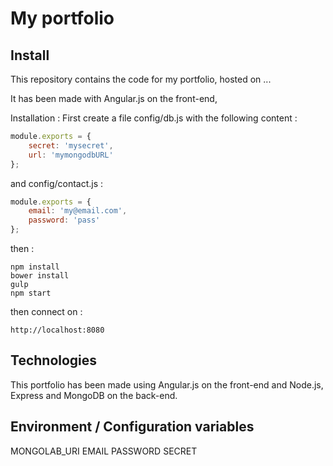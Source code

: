 # My portfolio

## Install

This repository contains the code for my portfolio, hosted on ...

It has been made with Angular.js on the front-end,

Installation :
First create a file config/db.js with the following content :
```javascript
module.exports = {
    secret: 'mysecret',
    url: 'mymongodbURL'
};
```
and config/contact.js :
```javascript
module.exports = {
    email: 'my@email.com',
    password: 'pass'
};
```
then :
```
npm install
bower install
gulp
npm start
```

then connect on :
```
http://localhost:8080
```

## Technologies

This portfolio has been made using Angular.js on the front-end and Node.js, Express and MongoDB on the back-end.

## Environment / Configuration variables

MONGOLAB_URI
EMAIL
PASSWORD
SECRET
